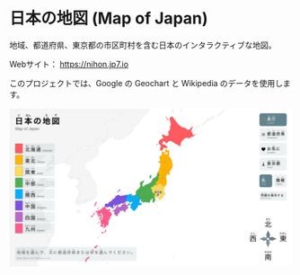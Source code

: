# 日本の地図 (Map of Japan)

地域、都道府県、東京都の市区町村を含む日本のインタラクティブな地図。

Webサイト： https://nihon.jp7.io

このプロジェクトでは、Google の Geochart と Wikipedia のデータを使用します。

![Screenshot](./img/screenshot.png)
